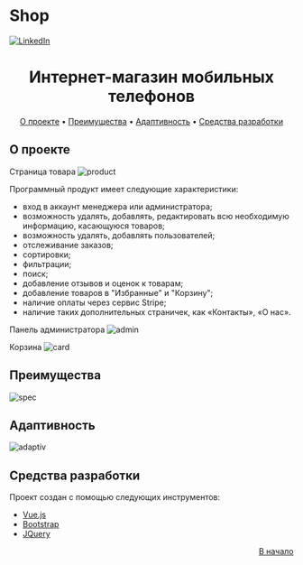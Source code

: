 # Shop
[![LinkedIn][linkedin-shield]][linkedin-url]
<h1 align="center">
  Интернет-магазин мобильных телефонов
  <br>
</h1>

<p align="center">
  <a href="#О проекте">О проекте</a> •
  <a href="#Преимущества">Преимущества</a> •
  <a href="#Адаптивность">Адаптивность</a> •
  <a href="#Средства разработки">Средства разработки</a> 
</p>

## О проекте
Страница товара
![product](https://user-images.githubusercontent.com/88460922/165744047-c8dae196-77ec-4853-8170-dbff0a2becd2.png)

Программный продукт имеет следующие характеристики:
  * вход в аккаунт менеджера или администратора;
  * возможность удалять, добавлять, редактировать всю необходимую информацию, касающуюся товаров;
  * возможность удалять, добавлять пользователей;
  * отслеживание заказов;
  * сортировки;
  * фильтрации;
  * поиск;
  * добавление отзывов и оценок к товарам;
  * добавление товаров в "Избранные" и "Корзину";
  * наличие оплаты через сервис Stripe;
  * наличие таких дополнительных страничек, как «Контакты», «О нас».

Панель администратора
![admin](https://user-images.githubusercontent.com/88460922/165749088-6d89f337-ce0f-4400-99b9-466dd42e8284.png)

Корзина
![card](https://user-images.githubusercontent.com/88460922/165747444-755f839f-dfd5-41ac-8afb-dc52df669f7f.png)

## Преимущества
![spec](https://user-images.githubusercontent.com/88460922/165740252-059c7b6d-879e-4d4b-89ce-5396c309a3f9.png)

## Адаптивность
![adaptiv](https://user-images.githubusercontent.com/88460922/165740275-af65da12-4bf2-4915-b7e4-09fd9c42b434.png)

## Средства разработки
Проект создан с помощью следующих инструментов:
* [Vue.js](https://vuejs.org/)
* [Bootstrap](https://getbootstrap.com)
* [JQuery](https://jquery.com)

<p align="right"><a href="#top">В начало</a></p>

<!-- https://www.markdownguide.org/basic-syntax/#reference-style-links -->
[linkedin-shield]: https://img.shields.io/badge/-LinkedIn-black.svg?style=for-the-badge&logo=linkedin&colorB=555
[linkedin-url]: https://www.linkedin.com/in/uliana-ezubchik-14763a1a3/
